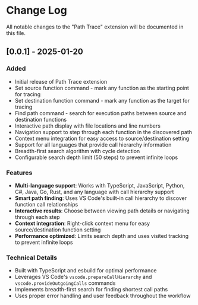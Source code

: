 # Change Log

All notable changes to the "Path Trace" extension will be documented in this file.

## [0.0.1] - 2025-01-20

### Added
- Initial release of Path Trace extension
- Set source function command - mark any function as the starting point for tracing
- Set destination function command - mark any function as the target for tracing
- Find path command - search for execution paths between source and destination functions
- Interactive path display with file locations and line numbers
- Navigation support to step through each function in the discovered path
- Context menu integration for easy access to source/destination setting
- Support for all languages that provide call hierarchy information
- Breadth-first search algorithm with cycle detection
- Configurable search depth limit (50 steps) to prevent infinite loops

### Features
- **Multi-language support**: Works with TypeScript, JavaScript, Python, C#, Java, Go, Rust, and any language with call hierarchy support
- **Smart path finding**: Uses VS Code's built-in call hierarchy to discover function call relationships
- **Interactive results**: Choose between viewing path details or navigating through each step
- **Context integration**: Right-click context menu for easy source/destination function setting
- **Performance optimized**: Limits search depth and uses visited tracking to prevent infinite loops

### Technical Details
- Built with TypeScript and esbuild for optimal performance
- Leverages VS Code's `vscode.prepareCallHierarchy` and `vscode.provideOutgoingCalls` commands
- Implements breadth-first search for finding shortest call paths
- Uses proper error handling and user feedback throughout the workflow